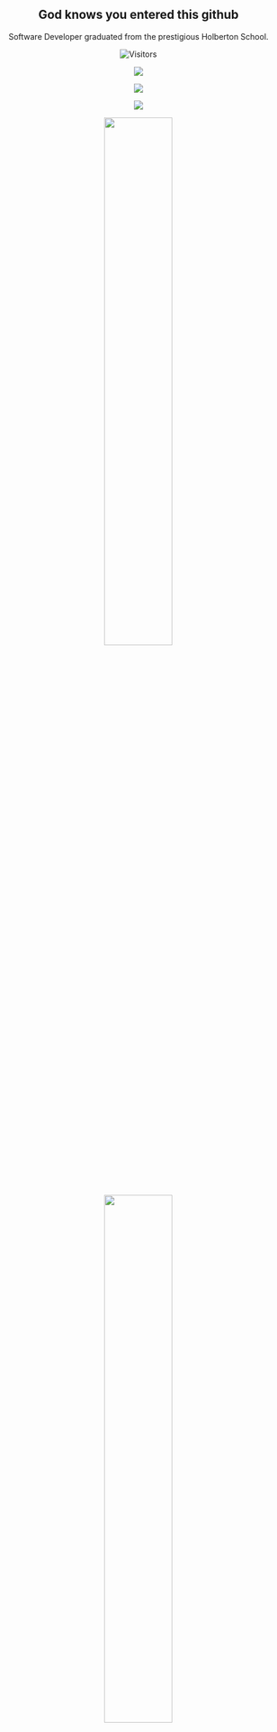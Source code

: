 <h2 align="center">God knows you entered this github</h2>

<div align="center">

Software Developer graduated from the prestigious Holberton School.

![Visitors](https://api.visitorbadge.io/api/combined?path=https%3A%2F%2Fgithub.com%2FDak4rPrO&label=PROFILE%20VIEWS&labelColor=%23ff8a65&countColor=%23263759)

[<img align="center" src="https://img.shields.io/badge/Instagram-%23E4405F.svg?style=for-the-badge&logo=Instagram&logoColor=white" />](https://www.instagram.com/mauri.7171/)

[<img align="center" src="https://img.shields.io/badge/linkedin-%230077B5.svg?style=for-the-badge&logo=linkedin&logoColor=white" />](https://www.linkedin.com/in/mauricio-miranda-13814b231/)
  
[<img align="center" src="https://img.shields.io/badge/Gmail-seashell?&style=for-the-badge&logo=gmail&logoColor=red" />](mailto:mauricio.miranda@holbertonstudents.com)


<!-- Stats profile -->
<div align="center">
<img width="49%" src=https://github-readme-stats.vercel.app/api?username=Dak4rPrO&show_icons=true&theme=dark&custom_title=Mauricio%20Miranda%20Github%20Profile>

<!-- Top languages -->
<div align="center">
<img width="49%" src=https://github-readme-stats.vercel.app/api/top-langs/?username=Dak4rPrO&layout=compact&hide=roff,MATLAB&langs_count=8&theme=dark&custom_title=Top%20languages>

<!-- Trophies -->
<p align="center"> <a href="https://github.com/ryo-ma/github-profile-trophy"><img src="https://github-profile-trophy.vercel.app/?username=Dak4rPrO" alt="Dak4rPrO" /></a> </p>

<!-- Contribution graph -->
<!-- <p justify-content="center">
<img width="100%" src="https://activity-graph.herokuapp.com/graph?username=Dak4rPrO&theme=react-dark&custom_title=Contribution%20Graph"> </p> -->
